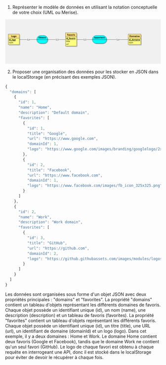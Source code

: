 1. Représenter le modèle de données en utilisant la notation conceptuelle de votre choix 
(UML ou Merise).

![](mcd.png)






2. Proposer une organisation des données pour les stocker en JSON dans le localStorage
(en précisant des exemples JSON).
```javascript
{
  "domains": [
    {
      "id": 1,
      "name": "Home",
      "description": "Default domain",
      "favorites": [
        {
          "id": 1,
          "title": "Google",
          "url": "https://www.google.com",
          "domainId": 1,
          "logo": "https://www.google.com/images/branding/googlelogo/2x/googlelogo_color_272x92dp.png"
        },
        {
          "id": 2,
          "title": "Facebook",
          "url": "https://www.facebook.com",
          "domainId": 1,
          "logo": "https://www.facebook.com/images/fb_icon_325x325.png"
        }
      ]
    },
    {
      "id": 2,
      "name": "Work",
      "description": "Work domain",
      "favorites": [
        {
          "id": 3,
          "title": "GitHub",
          "url": "https://github.com",
          "domainId": 2,
          "logo": "https://github.githubassets.com/images/modules/logos_page/GitHub-Mark.png"
        }
      ]
    }
  ]
}
```

Les données sont organisées sous forme d'un objet JSON avec deux propriétés principales : "domains" et "favorites".
La propriété "domains" contient un tableau d'objets représentant les différents domaines de favoris. Chaque objet possède un identifiant unique (id), un nom (name), une description (description) et un tableau de favoris (favorites).
La propriété "favorites" contient un tableau d'objets représentant les différents favoris. Chaque objet possède un identifiant unique (id), un titre (title), une URL (url), un identifiant de domaine (domainId) et un logo (logo).
Dans cet exemple, il y a deux domaines : Home et Work. Le domaine Home contient deux favoris (Google et Facebook), tandis que le domaine Work ne contient qu'un seul favori (GitHub).
Le logo de chaque favori est obtenu à chaque requête en interrogeant une API, donc il est stocké dans le localStorage pour éviter de devoir le récupérer à chaque fois.